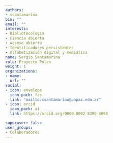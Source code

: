 ```yaml
---
authors:
- ssantamarina
bio: ""
email: ""
interests:
- Bibliotecología
- Ciencia abierta
- Acceso abierto
- Identificadores persistentes
- Alfabetización digital y mediática
name: Sergio Santamarina
role: Proyecto Polen
weight: 1
organizations:
- name: 
  url: ""
social:
- icon: envelope
  icon_pack: fas
  link: "mailto:ssantamarina@unpaz.edu.ar"
- icon: orcid
  icon_pack: ai
  link: https://orcid.org/0000-0002-8289-409X

superuser: false
user_groups:
- Colaboradores
---
```

